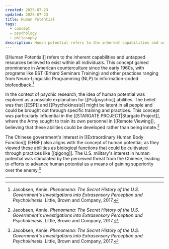```yaml
---
created: 2025-07-23
updated: 2025-07-23
title: Human Potential
tags:
  - concept
  - psychology
  - philosophy
description: Human potential refers to the inherent capabilities and untapped resources believed to exist within all individuals, often explored through various self-improvement and consciousness-expanding practices.
---
```


[[Human Potential]] refers to the inherent capabilities and untapped resources believed to exist within all individuals. This concept gained prominence in American counterculture since the early 1960s, with programs like EST (Erhard Seminars Training) and other practices ranging from Neuro-Linguistic Programming (NLP) to information-coded biofeedback.[^1]

In the context of psychic research, the idea of human potential was explored as a possible explanation for [[Psi|psychic]] abilities. The belief was that [[ESP]] and [[Psychokinesis]] might be latent in all people and could be brought out through specific training and practices. This concept was particularly influential in the [[STARGATE PROJECT|Stargate Project]], where the Army sought to train its own personnel in [[Remote Viewing]], believing that these abilities could be developed rather than being innate.[^1]

The Chinese government's interest in [[Extraordinary Human Body Function]] (EHBF) also aligns with the concept of human potential, as they viewed these abilities as biological functions that could be cultivated through practices like [[qigong]]. The U.S. military's interest in human potential was stimulated by the perceived threat from the Chinese, leading to efforts to advance human potential as a means of gaining superiority over the enemy.[^1]

---

[^1]: Jacobsen, Annie. *Phenomena: The Secret History of the U.S. Government's Investigations into Extrasensory Perception and Psychokinesis*. Little, Brown and Company, 2017.
